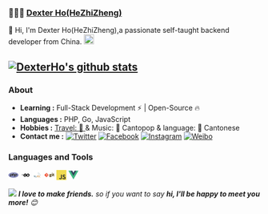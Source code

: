 ### 👨🏼‍💻 [Dexter Ho(HeZhiZheng)](https://hzz.cool)

👋 Hi, I'm Dexter Ho(HeZhiZheng),a passionate self-taught backend developer from China. <img src="https://pic.sopili.net/pub/emoji/twitter/2/72x72/1f1e8-1f1f3.png" width=20 height=20>

[![DexterHo's github stats](https://github-readme-stats.vercel.app/api?username=hezhizheng&show_icons=true&title_color=fff&icon_color=79ff97&text_color=9f9f9f&bg_color=151515)](https://github.com/hezhizheng)
---------------------------------------------------------------------------------------------------------------------------------------------------------------------------------


### About

-  **Learning :** Full-Stack Development :zap: | Open-Source :fire:    
-  **Languages :** PHP, Go, JavaScript
-  **Hobbies :** <a href="https://hzz.cool/travel-map" target="_blank"> Travel: 🧳 </a> &  Music: 🎵 Cantopop   & language: :loudspeaker:  Cantonese 
-  **Contact me :** <a href="https://twitter.com/he_zhizheng" target="_blank"><img src="http://note.youdao.com/yws/public/resource/c07f1b7460e0e29418d043c1aac1c13c/xmlnote/3B423583F24D467699E0A3AC2A84B866/10382" alt="Twitter" width="25px"></a>
<a href="https://www.facebook.com/hezhizheng1026/" target="_blank"><img src="http://note.youdao.com/yws/public/resource/c07f1b7460e0e29418d043c1aac1c13c/xmlnote/F5A680DD347141C1A9EFC79FC5C2C12F/10390" alt="Facebook" width="25px"></a>
<a href="https://www.instagram.com/dexter_ho_cn/" target="_blank"><img src="http://note.youdao.com/yws/public/resource/c07f1b7460e0e29418d043c1aac1c13c/xmlnote/9EBE09358C124E1496BE26413A3C2026/10367" alt="Instagram" width="25px"></a>
<a href="http://weibo.com/u/5675317400" target="_blank"><img src="http://note.youdao.com/yws/public/resource/c07f1b7460e0e29418d043c1aac1c13c/xmlnote/5D61175CBED345008816E2E7FA515F24/10393" alt="Weibo" width="25px"></a>

### Languages and Tools


<code><img height="20" src="https://raw.githubusercontent.com/github/explore/80688e429a7d4ef2fca1e82350fe8e3517d3494d/topics/php/php.png"></code>
<code><img height="20" src="https://raw.githubusercontent.com/github/explore/80688e429a7d4ef2fca1e82350fe8e3517d3494d/topics/go/go.png"></code>
<code><img height="20" src="https://raw.githubusercontent.com/github/explore/80688e429a7d4ef2fca1e82350fe8e3517d3494d/topics/mysql/mysql.png"></code>
<code><img height="20" src="https://raw.githubusercontent.com/github/explore/80688e429a7d4ef2fca1e82350fe8e3517d3494d/topics/git/git.png"></code>
<code><img height="20" src="https://raw.githubusercontent.com/github/explore/80688e429a7d4ef2fca1e82350fe8e3517d3494d/topics/javascript/javascript.png"></code>
<code><img height="20" src="https://raw.githubusercontent.com/github/explore/80688e429a7d4ef2fca1e82350fe8e3517d3494d/topics/vue/vue.png"></code>



<img src="https://media.giphy.com/media/LnQjpWaON8nhr21vNW/giphy.gif" width="60"> <em><b>I love to make friends.</b> so if you want to say <b>hi, I'll be happy to meet you more!</b> 😊</em>
